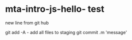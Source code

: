 # mta-intro-js-hello- test
new line from git hub

git add -A  - add all files to staging 
git commit .m 'message'
